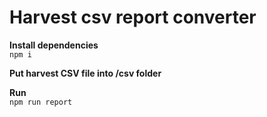 # Harvest csv report converter

**Install dependencies** \
`npm i`

**Put harvest CSV file into /csv folder**

**Run** \
`npm run report`
